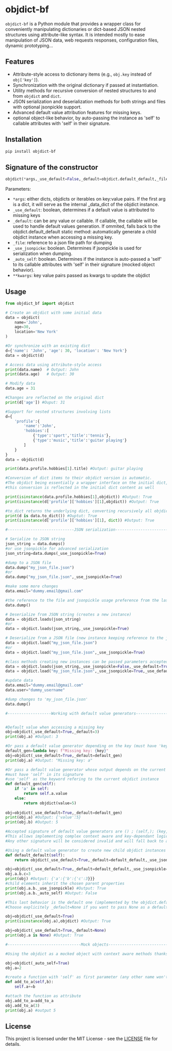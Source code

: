 # objdict-bf

`objdict-bf` is a Python module that provides a wrapper class for conveniently manipulating dictionaries or dict-based JSON nested structures using attribute-like syntax. It is intended mostly to ease manipulation of JSON data, web requests responses, configuration files, dynamic prototyping...

## Features

- Attribute-style access to dictionary items (e.g., `obj.key` instead of `obj['key']`).
- Synchronization with the original dictionary if passed at instantiation.
- Utility methods for recursive conversion of nested structures to and from `objdict` and `dict`.
- JSON serialization and deserialization methods for both strings and files with optional jsonpickle support.
- Advanced default value attribution features for missing keys. 
- optional object-like behavior, by auto-passing the instance as 'self' to callable attributes with 'self' in their signature.

## Installation

```bash
pip install objdict-bf
```

## Signature of the constructor

```python
objdict(*args,_use_default=False,_default=objdict.default_default,_file=None,_use_jsonpickle=False,_auto_self=False,**kwargs)
```

Parameters:
- `*args`: either dicts, objdicts or iterables on key:value pairs. If the first arg is a dict, it will serve as the internal _data_dict of the objdict instance.
- `_use_default`: boolean, determines if a default value is attributed to missing keys
- `_default`: can be any value or callable. If callable, the callable will be used to handle default values generation. If ommited, falls back to the objdict.default_default static method: automatically generate a child objdict instance when accessing a missing key. 
- `_file`: reference to a json file path for dumping
- `_use_jsonpicke`: boolean. Determines if jsonpickle is used for serialization when dumping.
- `_auto_self`: boolean. Determines if the instance is auto-passed a 'self' to its callable attributes with 'self' in their signature (mocked object behavior).
- `**kwargs`: key value pairs passed as kwargs to update the objdict


## Usage

```python
from objdict_bf import objdict

# Create an objdict with some initial data
data = objdict(
    name='John',
    age=30,
    location='New York'
)

#Or synchronize with an existing dict
d={'name': 'John', 'age': 30, 'location': 'New York'}
data = objdict(d)

# Access data using attribute-style access
print(data.name)  # Output: John
print(data.age)   # Output: 30

# Modify data
data.age = 31

#Changes are reflected on the original dict
print(d['age']) #Ouput: 31

#Support for nested structures involving lists
d={
    'profile':{
        'name':'John',
        'hobbies':[
            {'type':'sport','title':'tennis'},
            {'type':'music','title':'guitar playing'}
        ]
    }
}
data = objdict(d)

print(data.profile.hobbies[1].title) #Output: guitar playing

#Conversion of dict items to their objdict version is automatic.
#The objdict being essentially a wrapper interface on the initial dict,  
#this conversion is reflected in the initial dict content as well

print(isinstance(data.profile.hobbies[1],objdict)) #Output: True
print(isinstance(d['profile']['hobbies'][1],objdict)) #Output: True

#to_dict returns the underlying dict, converting recursively all objdicts found in the nested structure back to dicts
print(d is data.to_dict()) #Ouptut: True
print(isinstance(d['profile']['hobbies'][1], dict)) #Output: True 

#-----------------------------JSON serialization-------------------------------

# Serialize to JSON string
json_string = data.dumps()
#or use jsonpickle for advanced serialization 
json_string=data.dumps(_use_jsonpickle=True)

#dump to a JSON file
data.dump("my_json_file.json")
#or
data.dump("my_json_file.json",_use_jsonpickle=True)

#make some more changes
data.email="dummy.email@gmail.com"

#the reference to the file and jsonpickle usage preference from the last dump is kept in the objdict instance so you don't have to pass them again
data.dump()

# Deserialize from JSON string (creates a new instance)
data = objdict.loads(json_string)
#or
data = objdict.loads(json_string,_use_jsonpickle=True)

# Deserialize from a JSON file (new instance keeping reference to the json file)
data = objdict.load("my_json_file.json")
#or
data = objdict.load("my_json_file.json",_use_jsonpickle=True)

#class methods creating new instances can be passed parameters accepted in the objdict constructor to control the properties of the created instance:
data = objdict.loads(json_string,_use_jsonpickle=False,_use_default=True,_default=None,_auto_self=False)
data = objdict.load("my_json_file.json",_use_jsonpickle=True,_use_default=True,_auto_self=True)

#update data
data.email="dummy.email@gmail.com"
data.user="dummy_username"

#dump changes to 'my_json_file.json' 
data.dump()

#-------------------Working with default value generators-------------------


#Default value when accessing a missing key
obj=objdict(_use_default=True,_default=3)
print(obj.a) #Output: 3

#Or pass a default value generator depending on the key (must have 'key' in its signature)
default_gen=lambda key: f"Missing key: {key}" 
obj=objdict(_use_default=True,_default=default_gen)
print(obj.a) #Output: "Missing key: a"

#Or pass a default value generator whose output depends on the current state/content of the objdict
#must have 'self' in its signature
#use 'self' as the keyword refering to the current objdict instance
def default_gen(self):
    if 'a' in self:
        return self.a.value
    else:
        return objdict(value=5)
        
obj=objdict(_use_default=True,_default=default_gen)
print(obj.a) #Output: {'value':5}
print(obj.b) #Output: 5

#Accepted signature of default value generators are () ; (self,); (key,) ; (self,key)
#This allows implementing complex context aware and key-dependant logic for default value attribution. 
#Any other signature will be considered invalid and will fall back to assign the callable itself as the default value for all keys.

#Using a default value generator to create new child objdict instances inheriting the parent's setting when accessing missing keys
def default_default(self):
    return objdict(_use_default=True,_default=default_default,_use_jsonpickle=self._use_jsonpickle,_auto_self=self._auto_self)

obj=objdict(_use_default=True,_default=default_default,_use_jsonpickle=True)
obj.a.b.c=3
print(obj) #Output: {'a':{'b':{'c':3}}}
#child elements inherit the chosen parent properties
print(obj.a.b._use_jsonpickle) #Output: True
print(obj.a.b._auto_self) #Output: False

#This last behavior is the default one (implemented by the objdict.default_default static method) if you set _use_default to True without specifying a _default parameter
#Choose explicitely _default=None if you want to pass None as a default value

obj=objdict(_use_default=True)
print(isinstance(obj.a),objdict) #Output: True

obj=objdict(_use_default=True,_default=None)
print(obj.a is None) #Output: True

#--------------------------------Mock objects-------------------------------

#Using the objdict as a mocked object with context aware methods thanks to the _auto_self parameter which automatically passes the objdict instance as 'self' to callable attributes having 'self' as first parameter in their signature.

obj=objdict(_auto_self=True)
obj.a=2

#create a function with 'self' as first parameter (any other name won't receive the instance)
def add_to_a(self,b):
    self.a+=b

#attach the function as attribute
obj.add_to_a=add_to_a
obj.add_to_a(3)
print(obj.a) #output 5

```

## License

This project is licensed under the MIT License - see the [LICENSE](LICENSE) file for details.